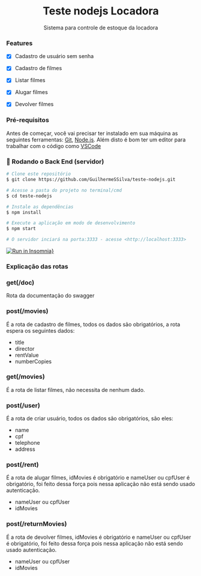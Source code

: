 <h1 align="center">Teste nodejs Locadora</h1>

<p align="center">Sistema para controle de estoque da locadora</p>

### Features

- [x] Cadastro de usuário sem senha
- [x] Cadastro de filmes
- [x] Listar filmes
- [x] Alugar filmes
- [x] Devolver filmes


### Pré-requisitos

Antes de começar, você vai precisar ter instalado em sua máquina as seguintes ferramentas:
[Git](https://git-scm.com), [Node.js](https://nodejs.org/en/). 
Além disto é bom ter um editor para trabalhar com o código como [VSCode](https://code.visualstudio.com/)

### 🎲 Rodando o Back End (servidor)

```bash
# Clone este repositório
$ git clone https://github.com/GuilhermeSSilva/teste-nodejs.git

# Acesse a pasta do projeto no terminal/cmd
$ cd teste-nodejs

# Instale as dependências
$ npm install

# Execute a aplicação em modo de desenvolvimento
$ npm start

# O servidor inciará na porta:3333 - acesse <http://localhost:3333>
```


[![Run in Insomnia}](https://insomnia.rest/images/run.svg)](https://insomnia.rest/run/?label=teste%20locadora%20nodeJS&uri=https%3A%2F%2Fraw.githubusercontent.com%2FGuilhermeSSilva%2Fteste-nodejs%2Fdevelop%2FInsomnia_2021-09-06.json)




### Explicação das rotas

<h3>get(/doc)</h3>
  <p>Rota da documentação do swagger</p>

<h3>post(/movies)</h3>

  <p>É a rota de cadastro de filmes, todos os dados são obrigatórios, a rota espera os seguintes dados:</p>
  <ul>
    <li>title</li>
    <li>director</li>
    <li>rentValue</li>
    <li>numberCopies</li>
  </ul>

<h3>get(/movies)</h3>

  <p>É a rota de listar filmes, não necessita de nenhum dado.</p>

<h3>post(/user)</h3>

  <p>É a rota de criar usuário, todos os dados são obrigatórios, são eles:</p>
  <ul>
    <li>name</li>
    <li>cpf</li>
    <li>telephone</li>
    <li>address</li>
  </ul>
  
  
 <h3>post(/rent)</h3>

  <p>É a rota de alugar filmes, idMovies é obrigatório e nameUser ou cpfUser é obrigatório, foi feito dessa força pois nessa aplicação não está sendo usado autenticação.</p>
  <ul>
    <li>nameUser ou cpfUser</li>
    <li>idMovies</li>
  </ul>
  
  <h3>post(/returnMovies)</h3>

  <p>É a rota de devolver filmes, idMovies é obrigatório e nameUser ou cpfUser é obrigatório, foi feito dessa força pois nessa aplicação não está sendo usado autenticação.</p>
  <ul>
    <li>nameUser ou cpfUser</li>
    <li>idMovies</li>
  </ul>
  
  
  
